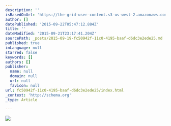 ```yaml
---
description: ''
isBasedOnUrl: 'https://the-grid-user-content.s3-us-west-2.amazonaws.com/95c5fae5-defc-49e0-9b90-5ecd577dcbae.png'
author: []
datePublished: '2015-09-22T05:47:12.884Z'
title: ''
dateModified: '2015-09-21T23:17:41.204Z'
sourcePath: _posts/2015-09-19-fc50942f-11c0-4195-baaf-d6dc3e2ede25.md
published: true
inLanguage: null
starred: false
keywords: []
authors: []
publisher:
  name: null
  domain: null
  url: null
  favicon: null
url: fc50942f-11c0-4195-baaf-d6dc3e2ede25/index.html
_context: 'http://schema.org'
_type: Article

---
```

![](https://the-grid-user-content.s3-us-west-2.amazonaws.com/95c5fae5-defc-49e0-9b90-5ecd577dcbae.png)